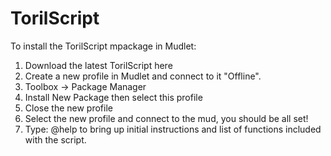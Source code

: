 # TorilScript

To install the TorilScript mpackage in Mudlet:
1) Download the latest TorilScript here
1) Create a new profile in Mudlet and connect to it "Offline".
2) Toolbox -> Package Manager
3) Install New Package then select this profile
4) Close the new profile
5) Select the new profile and connect to the mud, you should be all set!
6) Type: @help to bring up initial instructions and list of functions included with the script.
